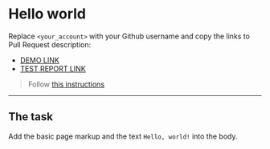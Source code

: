 # Hello world
Replace `<your_account>` with your Github username and copy the links to Pull Request description:
- [DEMO LINK](https://oleksusov.github.io/layout_hello-world/)
- [TEST REPORT LINK](https://oleksusov.github.io/layout_hello-world/report/html_report/)

> Follow [this instructions](https://mate-academy.github.io/layout_task-guideline/#how-to-solve-the-layout-tasks-on-github)
___

## The task 
Add the basic page markup and the text `Hello, world!` into the body.
